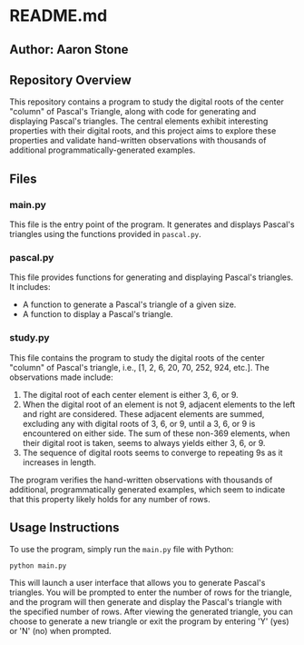 # README.md

## Author: Aaron Stone

## Repository Overview

This repository contains a program to study the digital roots of the center "column" of Pascal's Triangle, along with code for generating and displaying Pascal's triangles. The central elements exhibit interesting properties with their digital roots, and this project aims to explore these properties and validate hand-written observations with thousands of additional programmatically-generated examples.

## Files

### main.py

This file is the entry point of the program. It generates and displays Pascal's triangles using the functions provided in `pascal.py`.

### pascal.py

This file provides functions for generating and displaying Pascal's triangles. It includes:

- A function to generate a Pascal's triangle of a given size.
- A function to display a Pascal's triangle.

### study.py

This file contains the program to study the digital roots of the center "column" of Pascal's triangle, i.e., [1, 2, 6, 20, 70, 252, 924, etc.]. The observations made include:

1. The digital root of each center element is either 3, 6, or 9.
2. When the digital root of an element is not 9, adjacent elements to the left and right are considered. These adjacent elements are summed, excluding any with digital roots of 3, 6, or 9, until a 3, 6, or 9 is encountered on either side. The sum of these non-369 elements, when their digital root is taken, seems to always yields either 3, 6, or 9.
3. The sequence of digital roots seems to converge to repeating 9s as it increases in length.

The program verifies the hand-written observations with thousands of additional, programmatically generated examples, which seem to indicate that this property likely holds for any number of rows.

## Usage Instructions

To use the program, simply run the `main.py` file with Python:

`python main.py`

This will launch a user interface that allows you to generate Pascal's triangles. You will be prompted to enter the number of rows for the triangle, and the program will then generate and display the Pascal's triangle with the specified number of rows. After viewing the generated triangle, you can choose to generate a new triangle or exit the program by entering 'Y' (yes) or 'N' (no) when prompted.
